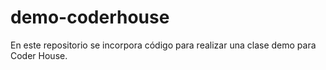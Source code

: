 # demo-coderhouse
En este repositorio se incorpora código para realizar una clase demo para Coder House.
